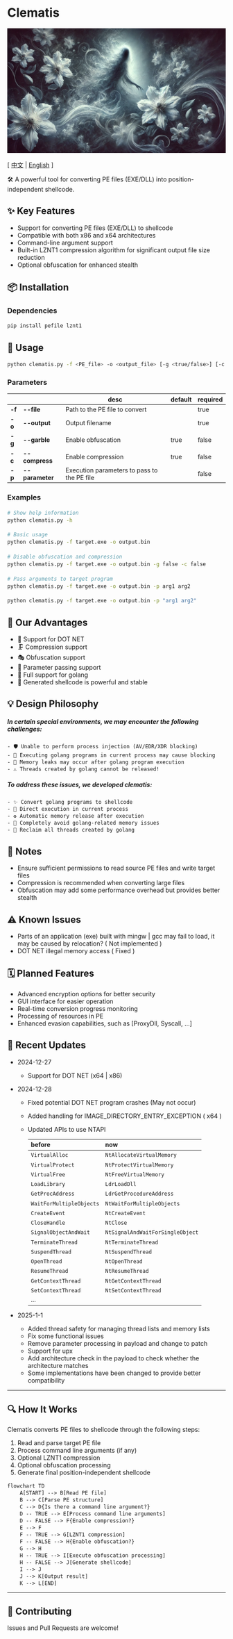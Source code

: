# Clematis

![ clematis ](images/clematis.png)

[ [中文](https://github.com/CBLabresearch/clematis/blob/main/readme_ch.md) | [English](https://github.com/CBLabresearch/clematis/blob/main/readme.md) ]

🛠️ A powerful tool for converting PE files (EXE/DLL) into position-independent shellcode.

## ✨ Key Features

- Support for converting PE files (EXE/DLL) to shellcode
- Compatible with both x86 and x64 architectures
- Command-line argument support
- Built-in LZNT1 compression algorithm for significant output file size reduction
- Optional obfuscation for enhanced stealth

## 📦 Installation

### Dependencies
```bash
pip install pefile lznt1
```

## 🚀 Usage

```bash
python clematis.py -f <PE_file> -o <output_file> [-g <true/false>] [-c <true/false>] [-p <parameters>]
```

### Parameters

|        |                 | desc                                        | default | required |
|--------|-----------------|---------------------------------------------|---------|----------|
| **-f** | **--file**      | Path to the PE file to convert              |         | true     |
| **-o** | **--output**    | Output filename                             |         | true     |
| **-g** | **--garble**    | Enable obfuscation                          | true    | false    |
| **-c** | **--compress**  | Enable compression                          | true    | false    |
| **-p** | **--parameter** | Execution parameters to pass to the PE file |         | false    |

### Examples

```bash
# Show help information
python clematis.py -h

# Basic usage
python clematis.py -f target.exe -o output.bin

# Disable obfuscation and compression
python clematis.py -f target.exe -o output.bin -g false -c false

# Pass arguments to target program
python clematis.py -f target.exe -o output.bin -p arg1 arg2

python clematis.py -f target.exe -o output.bin -p "arg1 arg2"
```

## 💪 Our Advantages

- 🎯 Support for DOT NET
- 🗜️ Compression support
- 🎭 Obfuscation support
- 🔄 Parameter passing support
- 🚀 Full support for golang
- 💪 Generated shellcode is powerful and stable

## 💡 Design Philosophy

##### In certain special environments, we may encounter the following challenges:

```text
- 🛡️ Unable to perform process injection (AV/EDR/XDR blocking)
- 🔄 Executing golang programs in current process may cause blocking
- 💾 Memory leaks may occur after golang program execution
- ⚠️ Threads created by golang cannot be released!
```

##### To address these issues, we developed clematis:

```text
- ✨ Convert golang programs to shellcode
- 🎯 Direct execution in current process
- ♻️ Automatic memory release after execution
- 🚀 Completely avoid golang-related memory issues
- 🔄 Reclaim all threads created by golang
```

## 📝 Notes

- Ensure sufficient permissions to read source PE files and write target files
- Compression is recommended when converting large files
- Obfuscation may add some performance overhead but provides better stealth

## ⚠️ Known Issues

- Parts of an application (exe) built with mingw | gcc may fail to load, it may be caused by relocation? ( Not implemented )
- DOT NET illegal memory access ( Fixed )

## 🗓️ Planned Features

- Advanced encryption options for better security
- GUI interface for easier operation
- Real-time conversion progress monitoring
- Processing of resources in PE
- Enhanced evasion capabilities, such as [ProxyDll, Syscall, ...]

## 🔄 Recent Updates

- 2024-12-27
    - Support for DOT NET (x64 | x86)

- 2024-12-28
    - Fixed potential DOT NET program crashes (May not occur)
    - Added handling for IMAGE_DIRECTORY_ENTRY_EXCEPTION ( x64 )
    - Updated APIs to use NTAPI

        | before | now |
        | --- | --- |
        | `VirtualAlloc` | `NtAllocateVirtualMemory` |
        | `VirtualProtect` | `NtProtectVirtualMemory` |
        | `VirtualFree` | `NtFreeVirtualMemory` |
        | `LoadLibrary` | `LdrLoadDll` |
        | `GetProcAddress` | `LdrGetProcedureAddress` |
        | `WaitForMultipleObjects` | `NtWaitForMultipleObjects` |
        | `CreateEvent` | `NtCreateEvent` |
        | `CloseHandle` | `NtClose` |
        | `SignalObjectAndWait` | `NtSignalAndWaitForSingleObject` |
        | `TerminateThread` | `NtTerminateThread` |
        | `SuspendThread` | `NtSuspendThread` |
        | `OpenThread` | `NtOpenThread` |
        | `ResumeThread` | `NtResumeThread` |
        | `GetContextThread` | `NtGetContextThread` |
        | `SetContextThread` | `NtSetContextThread` |
        | ... |

- 2025-1-1
    - Added thread safety for managing thread lists and memory lists
    - Fix some functional issues
    - Remove parameter processing in payload and change to patch
    - Support for upx
    - Add architecture check in the payload to check whether the architecture matches
    - Some implementations have been changed to provide better compatibility

---

## 🔍 How It Works

Clematis converts PE files to shellcode through the following steps:

1. Read and parse target PE file
2. Process command line arguments (if any)
3. Optional LZNT1 compression
4. Optional obfuscation processing
5. Generate final position-independent shellcode

```mermaid
flowchart TD
    A[START] --> B[Read PE file]
    B --> C[Parse PE structure]
    C --> D{Is there a command line argument?}
    D -- TRUE --> E[Process command line arguments]
    D -- FALSE --> F{Enable compression?}
    E --> F
    F -- TRUE --> G[LZNT1 compression]
    F -- FALSE --> H{Enable obfuscation?}
    G --> H
    H -- TRUE --> I[Execute obfuscation processing]
    H -- FALSE --> J[Generate shellcode]
    I --> J
    J --> K[Output result]
    K --> L[END]
```

---

## 🤝 Contributing

Issues and Pull Requests are welcome!
